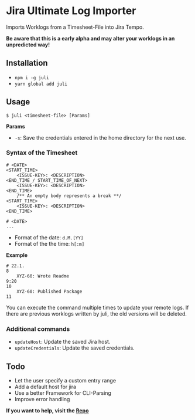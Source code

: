 # Jira Ultimate Log Importer

Imports Worklogs from a Timesheet-File into Jira Tempo.

**Be aware that this is a early alpha and may alter your worklogs in an unpredicted way!**

## Installation

- `npm i -g juli`
- `yarn global add juli`

## Usage

```
$ juli <timesheet-file> [Params]
```

**Params**

- `-s`: Save the credentials entered in the home directory for the next use.

### Syntax of the Timesheet

```
# <DATE>
<START_TIME>
    <ISSUE-KEY>: <DESCRIPTION>
<END_TIME / START_TIME_OF_NEXT>
    <ISSUE-KEY>: <DESCRIPTION>
<END_TIME>
    /** An empty body represents a break **/
<START_TIME>
    <ISSUE-KEY>: <DESCRIPTION>
<END_TIME>

# <DATE>
...
```

- Format of the date: `d.M.[YY]`
- Format of the the time: `h[:m]`

**Example**

```
# 22.1.
8
    XYZ-60: Wrote Readme
9:20
10
    XYZ-60: Published Package
11
```

You can execute the command multiple times to update your remote logs. If there are previous worklogs written by juli, the old versions will be deleted.

### Additional commands

- `updateHost`: Update the saved Jira host.
- `updateCredentials`: Update the saved credentials.

## Todo

- Let the user specify a custom entry range
- Add a default host for jira
- Use a better Framework for CLI-Parsing
- Improve error handling

**If you want to help, visit the [Repo](https://github.com/Agreon/juli)**
